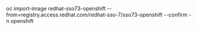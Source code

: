oc import-image redhat-sso73-openshift --from=registry.access.redhat.com/redhat-sso-7/sso73-openshift --confirm -n openshift
